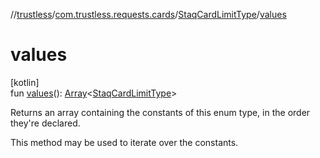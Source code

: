 //[trustless](../../../index.md)/[com.trustless.requests.cards](../index.md)/[StaqCardLimitType](index.md)/[values](values.md)

# values

[kotlin]\
fun [values](values.md)(): [Array](https://kotlinlang.org/api/latest/jvm/stdlib/kotlin/-array/index.html)&lt;[StaqCardLimitType](index.md)&gt;

Returns an array containing the constants of this enum type, in the order they're declared.

This method may be used to iterate over the constants.
